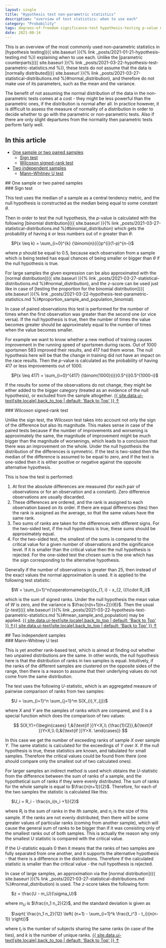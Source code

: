 ```yaml
---
layout: single
title: "Hypothesis test non-parametric statistics"
description: "overview of test statistics: when to use each"
category: "Probability"
tags: degrees-of-freedom significance-test hypothesis-testing p-value normal-distribution binomial-distribution median sign-test Wilcoxon-signed-rank-test rank Mann–Whitney-U-test U-statistic null-hypothesis
date: 2021-08-14
---
```


This is an overview of the most commonly used non-parametric statistics in [hypothesis testing]({{ site.baseurl }}{% link _posts/2021-01-21-hypothesis-testing.md %}) explaining when to use each. Unlike the [parametric counterparts]({{ site.baseurl }}{% link _posts/2021-03-22-hypothesis-test-parametric-statistics.md %}), these tests do not assume that the data is [normally distributed]({{ site.baseurl }}{% link _posts/2021-03-27-statistical-distributions.md %}#normal_distribution), and therefore do not make use of its parameters, such as the mean and the variance.

The benefit of not assuming the normal distribution of the data in the non-parametric tests comes at a cost - they might be less powerful than the parametric ones, if the distribution is normal after all. In practice however, it is difficult to assess the measure of normality of a distribution in order to decide whether to go with the parametric or non-parametric tests. Also if there are only slight departures from the normality then parametric tests perform fairly well.

## In this article

* [One sample or two paired samples](#one_or_two_paired)
  * [Sign test](#sign_test)
  * [Wilcoxon signed-rank test](#wilcoxon_test)
* [Two independent samples](#two_independent_samples)
  * [Mann–Whitney U test](#mann_witney_test)

<div id='one_or_two_paired'/>
## One sample or two paired samples

<div id='sing_test'/>
### Sign test

This test uses the median of a sample as a central tendency metric, and the null hypothesis is constructed as the median being equal to some constant $\theta$.

Then in order to test the null hypothesis, the $p$-value is calculated with the following [binomial distribution]({{ site.baseurl }}{% link _posts/2021-03-27-statistical-distributions.md %}#binomial_distribution) which gets the probability of having $k$ or less numbers out of $n$ greater than $\theta$:  

&nbsp;&nbsp;&nbsp;&nbsp;
$P(x \leq k) = \sum_{i=0}^{k} {\binom{n}{i}}p^{i}(1-p)^{n-i}$

where $p$ should be equal to 0.5, because each observation from a sample which is being tested has equal chances of being smaller or bigger than $\theta$ if the null hypothesis is true.

For large samples the given expression can be also approximated with the [normal distribution]({{ site.baseurl }}{% link _posts/2021-03-27-statistical-distributions.md %}#normal_distribution), and the $z$-score can be used just like in case of [testing the proportion for the binomial distribution]({{ site.baseurl }}{% link _posts/2021-03-22-hypothesis-test-parametric-statistics.md %}#proportion_sample_and_population_binomial).

In case of paired observations this test is performed for the number of times when the first observation was greater than the second one (or vice versa). If the null hypothesis is true, then the number of times the value becomes greater should be approximately equal to the number of times when the value becomes smaller.

For example we want to know whether a new method of training causes improvement in the running speed of sportsmen during races. Out of 1000 sportsmen 583 improved their results, and 417 had them worse. The null hypothesis here will be that the change in training did not have an impact on the race results. Then the $p$-value is calculated as the probability of having 417 or less improvements out of 1000.

&nbsp;&nbsp;&nbsp;&nbsp;
$P(x \leq 417) = \sum_{i=0}^{417} {\binom{1000}{i}}0.5^{i}0.5^{1000-i}$

If the results for some of the observations do not change, they might be either added to the bigger category (treated as an evidence of the null hypothesis), or excluded from the sample altogether.
<a href="#page-title" class="back-to-top">{{ site.data.ui-text[site.locale].back_to_top | default: 'Back to Top' }} &uarr;</a>

<div id='wilcoxon_test'/>
### Wilcoxon signed-rank test

Unlike the sign test, the Wilcoxon test takes into account not only the sign of the difference but also its magnitude. This makes sense in case of the paired tests because if the number of improvements and worsening is approximately the same, the magnitude of improvement might be much bigger than the magnitude of worsenings, which leads to a conclusion that there was an improvement on the whole. Under the null hypothesis the distribution of the differences is symmetric. If the test is two-sided then the median of the difference is assumed to be equal to zero, and if the test is one-sided then it is either positive or negative against the opposite alternative hypothesis.

This is how the test is performed:

1. At first the absolute differences are measured (for each pair of observations or for an observation and a constant). Zero difference observations are usually discarded.
2. These differences are ordered, and the rank is assigned to each observation based on its order. If there are equal differences (ties) then the rank is assigned as the average, so that the same values have the same rank.
3. Two sums of ranks are taken for the differences with different signs. For the two-sided test, if the null hypothesis is true, these sums should be approximately equal.
4. For the two-sided test, the smallest of the sums is compared to the critical value for a given number of observations and the significance level. If it is smaller than the critical value then the null hypothesis is rejected. For the one-sided test the chosen sum is the one which has the sign corresponding to the alternative hypothesis.

Generally if the number of observations is greater than 25, then instead of the exact values the normal approximation is used. It is applied to the following test statistic:

&nbsp;&nbsp;&nbsp;&nbsp;
$W = \sum_{i=1}^n(\operatorname{sgn}(x_{1, i} - x_{2, i})\cdot R_i)$

which is the sum of signed ranks. Under the null hypothesis the mean value of $W$ is zero, and the variance is $\frac{n(n+1)(n+2)}{6}$. Then the usual [$z$-test]({{ site.baseurl }}{% link _posts/2021-03-22-hypothesis-test-parametric-statistics.md %}#mean_sample_and_population) may be applied.
<a href="#page-title" class="back-to-top">{{ site.data.ui-text[site.locale].back_to_top | default: 'Back to Top' }} &uarr;</a><a href="#page-title" class="back-to-top">{{ site.data.ui-text[site.locale].back_to_top | default: 'Back to Top' }} &uarr;</a>

<div id='two_independent_samples'/>
## Two independent samples

<div id='mann_witney_test'/>
### Mann–Whitney U test

This is yet another rank-based test, which is aimed at finding out whether two unpaired distributions are the same. In other words, the null hypothesis here is that the distribution of ranks in two samples is equal. Intuitively, if the ranks of the different samples are clustered on the opposite sides of the range, then there is a reason to assume that their underlying values do not come from the same distribution.

The test uses the following $U$-statistic, which is an aggregated measure of pairwise comparison of ranks from two samples:

&nbsp;&nbsp;&nbsp;&nbsp;
$U = \sum_{i=1}^n \sum_{j=1}^m S(X_{i},Y_{j})$

where $X$ and $Y$ are the samples of ranks which are compared, and $S$ is a special function which does the comparison of two values:

$$
S(X,Y)={\begin{cases}
1,&{\text{if }}Y<X,\\
{\frac{1}{2}},&{\text{if }}Y=X,\\
0,&{\text{if }}Y>X.
\end{cases}}
$$

In this case we get the number of exceeding ranks of sample $X$ over sample $Y$. The same statistic is calculated for the exceedings of $Y$ over $X$.
If the null hypothesis is true, these statistics are known, and tabulated for small samples. Therefore the critical values could be found from there (one should compare only the smallest out of two calculated ones).

For larger samples an indirect method is used which obtains the $U$-statistic from the difference between the sum of ranks of a sample, and the hypothetical sum of ranks if they were evenly distributed. The sum of ranks for the whole sample is equal to $\frac{n(n+1)}{2}$. Therefore, for each of the two samples the statistic is calculated like this:

&nbsp;&nbsp;&nbsp;&nbsp;
$U_i = R_i - \frac{n_i(n_i +1)}{2}$

where $R_i$ is the sum of ranks in the $i$th sample, and $n_i$ is the size of this sample. If the ranks are not evenly distributed, then there will be some greater values of particular ranks (coming from another sample), which will cause the general sum of ranks to be bigger than if it was consisting only of the smallest ranks out of both samples. This is actually the reason why only the smallest $U$ statistic is compared with the critical value.

If the $U$-statistic equals 0 then it means that the ranks of two samples are fully separated from one another, and it supports the alternative hypothesis - that there is a difference in the distributions. Therefore if the calculated statistic is smaller than the critical value - the null hypothesis is rejected.

In case of large samples, an approximation via the [normal distribution]({{ site.baseurl }}{% link _posts/2021-03-27-statistical-distributions.md %}#normal_distribution) is used. The $z$-score takes the following form:

&nbsp;&nbsp;&nbsp;&nbsp;
$z = \frac{U - m_U}{\sigma_U}$

where $m_U$ is $\frac{n_1 n_2}{2}$, and the standard deviation is given as

&nbsp;&nbsp;&nbsp;&nbsp;
$\sqrt{ \frac{n_1 n_2}{12} \left( (n+1) - \sum_{i=1}^k \frac{t_i^3 - t_i}{n(n-1)}  \right)}$

where $t_i$ is the number of subjects sharing the same ranks (in case of the ties), and $k$ is the number of unique ranks.
<a href="#page-title" class="back-to-top">{{ site.data.ui-text[site.locale].back_to_top | default: 'Back to Top' }} &uarr;</a>